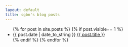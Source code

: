 ```yaml
---
layout: default
title: sgbn's blog posts
---
```


<ul>
{% for post in site.posts %}
	{% if post.visible== 1  %}
	<li>
	<span class="date">{{ post.date | date_to_string }}</span> <a href="{{ post.url }}">{{ post.title }}</a>
    <div class="clear"></div>
	</li>
  	{% endif %}
{% endfor %}
</ul>

